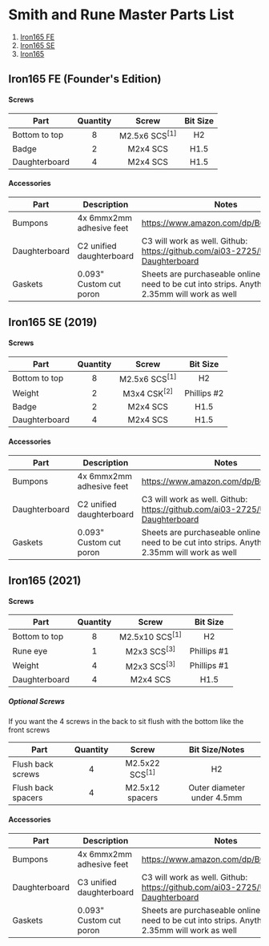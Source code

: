 # Smith and Rune Master Parts List

1. [Iron165 FE](#iron165fe)
2. [Iron165 SE](#iron165se)
3. [Iron165](#iron165-2021)

## Iron165 FE (Founder's Edition) <a name="iron165fe"></a>
#### Screws
| Part | Quantity | Screw | Bit Size |
| --- | :---: | :---: | :---: |
| Bottom to top | 8 | M2.5x6 SCS<sup>[1]</sup> | H2
| Badge | 2 | M2x4 SCS | H1.5
| Daughterboard | 4 | M2x4 SCS | H1.5

#### Accessories
| Part | Description | Notes |
| ---- | --- | --- |
| Bumpons | 4x 6mmx2mm adhesive feet | https://www.amazon.com/dp/B06XCNM69B
| Daughterboard | C2 unified daughterboard | C3 will work as well. Github: https://github.com/ai03-2725/Unified-Daughterboard
| Gaskets | 0.093" Custom cut poron | Sheets are purchaseable online, but will need to be cut into strips. Anything 1.5mm - 2.35mm will work as well

## Iron165 SE (2019) <a name="iron165se"></a>
#### Screws
| Part | Quantity | Screw | Bit Size |
| --- | :---: | :---: | :---: |
| Bottom to top | 8 | M2.5x6 SCS<sup>[1]</sup> | H2
| Weight | 2 | M3x4 CSK<sup>[2]</sup> | Phillips #2
| Badge | 2 | M2x4 SCS | H1.5
| Daughterboard | 4 | M2x4 SCS | H1.5

#### Accessories
| Part | Description | Notes |
| ---- | --- | --- |
| Bumpons | 4x 6mmx2mm adhesive feet | https://www.amazon.com/dp/B06XCNM69B
| Daughterboard | C2 unified daughterboard | C3 will work as well. Github: https://github.com/ai03-2725/Unified-Daughterboard
| Gaskets | 0.093" Custom cut poron | Sheets are purchaseable online, but will need to be cut into strips. Anything 1.5mm - 2.35mm will work as well

## Iron165 (2021) <a name="iron165-2021"></a>
#### Screws
| Part | Quantity | Screw | Bit Size |
| --- | :---: | :---: | :---: |
| Bottom to top | 8 | M2.5x10 SCS<sup>[1]</sup> | H2
| Rune eye | 1 | M2x3 SCS<sup>[3]</sup> | Phillips #1
| Weight | 4 | M2x3 SCS<sup>[3]</sup> | Phillips #1
| Daughterboard | 4 | M2x4 SCS | H1.5

##### Optional Screws
If you want the 4 screws in the back to sit flush with the bottom like the front screws

| Part | Quantity | Screw | Bit Size/Notes |
| --- | :---: | :---: | :---: |
| Flush back screws | 4 | M2.5x22 SCS<sup>[1]</sup> | H2
| Flush back spacers | 4 | M2.5x12 spacers | Outer diameter under 4.5mm

#### Accessories
| Part | Description | Notes |
| ---- | --- | --- |
| Bumpons | 4x 6mmx2mm adhesive feet | https://www.amazon.com/dp/B06XCNM69B
| Daughterboard | C3 unified daughterboard | C3 will work as well. Github: https://github.com/ai03-2725/Unified-Daughterboard
| Gaskets | 0.093" Custom cut poron | Sheets are purchaseable online, but will need to be cut into strips. Anything 1.5mm - 2.35mm will work as well
